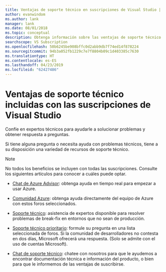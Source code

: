 ```yaml
---
title: Ventajas de soporte técnico en suscripciones de Visual Studio | Microsoft Docs
author: evanwindom
ms.author: lank
manager: lank
ms.date: 08/01/2018
ms.topic: conceptual
description: Obtenga información sobre las ventajas de soporte técnico que incluyen las suscripciones de Visual Studio.
searchscope: VS Subscription
ms.openlocfilehash: 50b6245be908bffc0d2abb9db7f74ed14f878224
ms.sourcegitcommit: 94b3a052fb1229c7e7f8804b09c1d403385c7630
ms.translationtype: HT
ms.contentlocale: es-ES
ms.lasthandoff: 04/23/2019
ms.locfileid: "62427486"
---
```

# <a name="technical-support-benefits-included-with-visual-studio-subscriptions"></a>Ventajas de soporte técnico incluidas con las suscripciones de Visual Studio

Confíe en expertos técnicos para ayudarle a solucionar problemas y obtener respuesta a preguntas.

Si tiene alguna pregunta o necesita ayuda con problemas técnicos, tiene a su disposición una variedad de recursos de soporte técnico.

> [!NOTE]
> No todos los beneficios se incluyen con todas las suscripciones.  Consulte los siguientes artículos para conocer a cuáles puede optar.

- [Chat de Azure Advisor](vs-azure-advisory-chat.md): obtenga ayuda en tiempo real para empezar a usar Azure.

- [Comunidad Azure](vs-azure-community.md): obtenga ayuda directamente del equipo de Azure con estos foros seleccionados.

- [Soporte técnico](vs-tech-support.md): asistencia de expertos disponible para resolver problemas de break-fix en entornos que no sean de producción.

- [Soporte técnico prioritario](vs-priority-support.md): formule su pregunta en una lista seleccionada de foros. Si la comunidad de desarrolladores no contesta en dos días, Microsoft ofrecerá una respuesta. (Solo se admite con el uso de cuentas Microsoft).

- [Chat de soporte técnico](vs-concierge-chat.md): chatee con nosotros para que le ayudemos a encontrar documentación técnica e información del producto, o bien para que le informemos de las ventajas de suscribirse.

